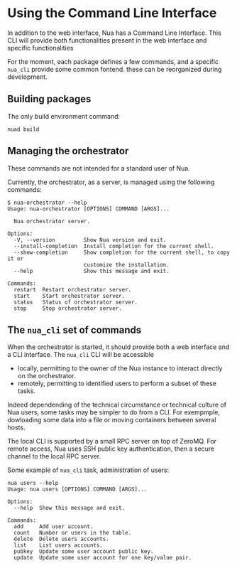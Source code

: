 # Using the Command Line Interface

In addition to the web interface, Nua has a Command Line Interface.
This CLI will provide both functionalities present in the web interface and specific functionalities

For the moment, each package defines a few commands, and a specific `nua_cli` provide some common fontend. these can be reorganized during development.

## Building packages

The only build environment command:

    nuad build

## Managing the orchestrator

These commands are not intended for a standard user of Nua.

Currently, the orchestrator, as a server, is managed using the following commands:

    $ nua-orchestrator --help
    Usage: nua-orchestrator [OPTIONS] COMMAND [ARGS]...

      Nua orchestrator server.

    Options:
      -V, --version         Show Nua version and exit.
      --install-completion  Install completion for the current shell.
      --show-completion     Show completion for the current shell, to copy it or
                            customize the installation.
      --help                Show this message and exit.

    Commands:
      restart  Restart orchestrator server.
      start    Start orchestrator server.
      status   Status of orchestrator server.
      stop     Stop orchestrator server.

## The `nua_cli` set of commands

When the orchestrator is started, it should provide both a web interface and a CLI interface.
The `nua_cli` CLI will be accessible

-   locally, permitting to the owner of the Nua instance to interact directly on the orchestrator.
-   remotely, permitting to identified users to perform a subset of these tasks.

Indeed dependending of the technical circumstance or technical culture of Nua users, some tasks
may be simpler to do from a CLI. For exempmple, dowloading some data into a file or moving containers between several hosts.

The local CLI is supported by a small RPC server on top of ZeroMQ. For remote access, Nua uses SSH public
 key authentication, then a secure channel to the local RPC server.

Some example of `nua_cli` task, administration of users:

    nua users --help
    Usage: nua users [OPTIONS] COMMAND [ARGS]...

    Options:
      --help  Show this message and exit.

    Commands:
      add     Add user account.
      count   Number or users in the table.
      delete  Delete users accounts.
      list    List users accounts.
      pubkey  Update some user account public key.
      update  Update some user account for one key/value pair.

